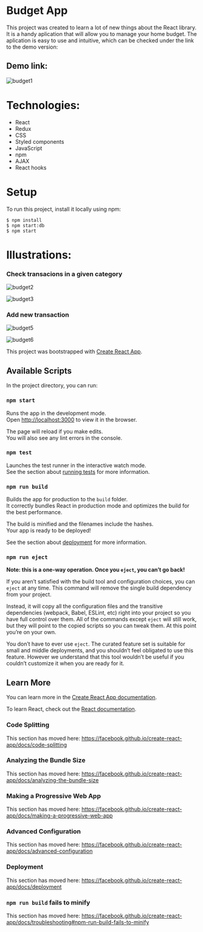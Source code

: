# Budget App
This project was created to learn a lot of new things about the React library. It is a handy aplication that will allow you to manage your home budget. 
The aplication is easy to use and intuitive, which can be checked under the link to the demo version:
## Demo link: 

![budget1](https://user-images.githubusercontent.com/50556211/91734372-28859700-ebab-11ea-9486-7eb8726eb298.png)

# Technologies: 
- React
- Redux
- CSS
- Styled components
- JavaScript
- npm
- AJAX
- React hooks

# Setup 
To run this project, install it locally using npm: 
```
$ npm install 
$ npm start:db
$ npm start
```

# Illustrations: 

### Check transacions in a given category

![budget2](https://user-images.githubusercontent.com/50556211/91735791-1a387a80-ebad-11ea-8256-e38762f79b82.png)

![budget3](https://user-images.githubusercontent.com/50556211/91735854-30ded180-ebad-11ea-8f78-e77e5d97b728.png)

### Add new transaction 

![budget5](https://user-images.githubusercontent.com/50556211/91736091-78655d80-ebad-11ea-9745-59fc67d82323.png)

![budget6](https://user-images.githubusercontent.com/50556211/91736098-7b604e00-ebad-11ea-96db-412b5ddfa770.png)

This project was bootstrapped with [Create React App](https://github.com/facebook/create-react-app).

## Available Scripts

In the project directory, you can run:

### `npm start`

Runs the app in the development mode.<br />
Open [http://localhost:3000](http://localhost:3000) to view it in the browser.

The page will reload if you make edits.<br />
You will also see any lint errors in the console.

### `npm test`

Launches the test runner in the interactive watch mode.<br />
See the section about [running tests](https://facebook.github.io/create-react-app/docs/running-tests) for more information.

### `npm run build`

Builds the app for production to the `build` folder.<br />
It correctly bundles React in production mode and optimizes the build for the best performance.

The build is minified and the filenames include the hashes.<br />
Your app is ready to be deployed!

See the section about [deployment](https://facebook.github.io/create-react-app/docs/deployment) for more information.

### `npm run eject`

**Note: this is a one-way operation. Once you `eject`, you can’t go back!**

If you aren’t satisfied with the build tool and configuration choices, you can `eject` at any time. This command will remove the single build dependency from your project.

Instead, it will copy all the configuration files and the transitive dependencies (webpack, Babel, ESLint, etc) right into your project so you have full control over them. All of the commands except `eject` will still work, but they will point to the copied scripts so you can tweak them. At this point you’re on your own.

You don’t have to ever use `eject`. The curated feature set is suitable for small and middle deployments, and you shouldn’t feel obligated to use this feature. However we understand that this tool wouldn’t be useful if you couldn’t customize it when you are ready for it.

## Learn More

You can learn more in the [Create React App documentation](https://facebook.github.io/create-react-app/docs/getting-started).

To learn React, check out the [React documentation](https://reactjs.org/).

### Code Splitting

This section has moved here: https://facebook.github.io/create-react-app/docs/code-splitting

### Analyzing the Bundle Size

This section has moved here: https://facebook.github.io/create-react-app/docs/analyzing-the-bundle-size

### Making a Progressive Web App

This section has moved here: https://facebook.github.io/create-react-app/docs/making-a-progressive-web-app

### Advanced Configuration

This section has moved here: https://facebook.github.io/create-react-app/docs/advanced-configuration

### Deployment

This section has moved here: https://facebook.github.io/create-react-app/docs/deployment

### `npm run build` fails to minify

This section has moved here: https://facebook.github.io/create-react-app/docs/troubleshooting#npm-run-build-fails-to-minify
